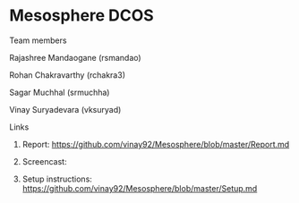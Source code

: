 # Mesosphere DCOS

Team members

Rajashree Mandaogane (rsmandao)

Rohan Chakravarthy (rchakra3)

Sagar Muchhal (srmuchha)

Vinay Suryadevara (vksuryad)


Links

1. Report: https://github.com/vinay92/Mesosphere/blob/master/Report.md

2. Screencast: 

3. Setup instructions: https://github.com/vinay92/Mesosphere/blob/master/Setup.md
